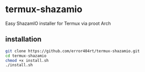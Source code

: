 # termux-shazamio
Easy ShazamIO installer for Termux via proot Arch
## installation 
```bash
git clone https://github.com/error404rt/termux-shazamio.git
cd termux-shazamio
chmod +x install.sh
./install.sh
